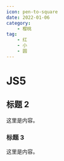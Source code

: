 ```yaml
---
icon: pen-to-square
date: 2022-01-06
category:
    - 樱桃
tag:
    - 红
    - 小
    - 圆
---
```


# JS5

## 标题 2

这里是内容。

### 标题 3

这里是内容。
